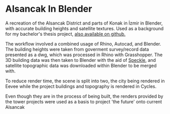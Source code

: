 # Alsancak In Blender
A recreation of the Alsancak District and parts of Konak in İzmir in Blender, with accurate building heights and satellite textures.
Used as a background for my bachelor's thesis project, [also available on github.](https://github.com/TalhaErenY/ARCH402-Final-Project)

[](https://github.com/TalhaErenY/Alsancak-In-Blender/blob/main/alsancakBlenderSite.jpg)

The workflow involved a combined usage of Rhino, Autocad, and Blender. The building heights were taken from goverment survey/record data presented as a dwg, which was processed in Rhino with Grasshopper. The 3D building data was then taken to Blender with the aid of [Speckle](https://github.com/specklesystems), and satellite topographic data was downloaded within Blender to be merged with.



To reduce render time, the scene is split into two, the city being rendered in Eevee while the project buildings and topography is rendered in Cycles.


Even though they are in the process of being built, the renders provided by the tower projects were used as a basis to project 'the future' onto current Alsancak

